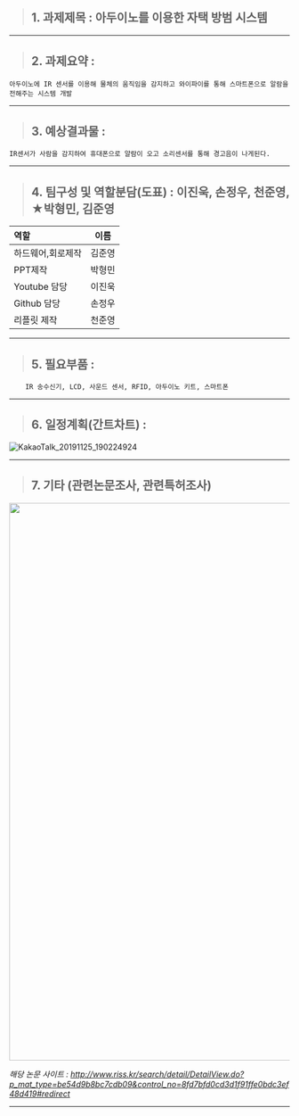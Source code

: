 > ## 1. 과제제목 : 아두이노를 이용한 자택 방범 시스템
* * *

> ## 2. 과제요약 : 
    아두이노에 IR 센서를 이용해 물체의 움직임을 감지하고 와이파이를 통해 스마트폰으로 알람을 전해주는 시스템 개발
* * *

> ## 3. 예상결과물 : 
    IR센서가 사람을 감지하여 휴대폰으로 알람이 오고 소리센서를 통해 경고음이 나게된다.
* * *

> ## 4. 팀구성 및 역할분담(도표) : 이진욱, 손정우, 천준영, ★박형민, 김준영
|역할 |이름|
|:------------|:---------:|
|하드웨어,회로제작| 김준영|
|PPT제작| 박형민|
|Youtube 담당| 이진욱| 
|Github 담당| 손정우|
|리플릿 제작| 천준영| 
* * *

> ## 5. 필요부품 : 
        IR 송수신기, LCD, 사운드 센서, RFID, 아두이노 키트, 스마트폰
* * *

> ## 6. 일정계획(간트차트) : 
![KakaoTalk_20191125_190224924](https://user-images.githubusercontent.com/50895748/69531446-3a506300-0fb7-11ea-811e-d85eb42c449b.png)  
* * *
> ## 7. 기타 (관련논문조사, 관련특허조사)
<div>
<img width=1000 src="https://user-images.githubusercontent.com/50861700/69529173-1559f100-0fb3-11ea-82eb-71327e079d3c.png">
    </div>
    
*해당 논문 사이트 : http://www.riss.kr/search/detail/DetailView.do?p_mat_type=be54d9b8bc7cdb09&control_no=8fd7bfd0cd3d1f91ffe0bdc3ef48d419#redirect*
* * *
